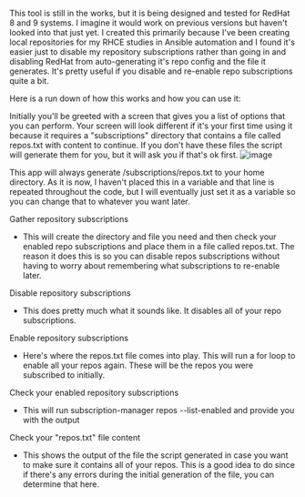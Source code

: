 This tool is still in the works, but it is being designed and tested for RedHat 8 and 9 systems. I imagine it would work on previous versions but haven't looked into that just yet.
I created this primarily because I've been creating local repositories for my RHCE studies in Ansible automation and I found it's easier just to disable my repository subscriptions
rather than going in and disabling RedHat from auto-generating it's repo config and the file it generates. It's pretty useful if you disable and re-enable repo subscriptions quite a bit.


Here is a run down of how this works and how you can use it:

Initially you'll be greeted with a screen that gives you a list of options that you can perform. Your screen will look different if it's your first time using it because it requires a "subscriptions" directory
that contains a file called repos.txt with content to continue. If you don't have these files the script will generate them for you, but it will ask you if that's ok first.
![image](https://github.com/user-attachments/assets/3937f614-d528-429f-89ae-8ca7e1410a0d)

This app will always generate /subscriptions/repos.txt to your home directory. As it is now, I haven't placed this in a variable and that line is repeated throughout the code, but I will eventually just set it 
as a variable so you can change that to whatever you want later.

Gather repository subscriptions
- This will create the directory and file you need and then check your enabled repo subscriptions and place them in a file called repos.txt. The reason it does this is so you can disable repos subscriptions
  without having to worry about remembering what subscriptions to re-enable later.

Disable repository subscriptions 
- This does pretty much what it sounds like. It disables all of your repo subscriptions.

Enable repository subscriptions
- Here's where the repos.txt file comes into play. This will run a for loop to enable all your repos again. These will be the repos you were subscribed to initially.

Check your enabled repository subscriptions
- This will run subscription-manager repos --list-enabled and provide you with the output

Check your "repos.txt" file content
- This shows the output of the file the script generated in case you want to make sure it contains all of your repos. This is a good idea to do since if there's any errors during the initial generation of the file,
  you can determine that here.

  

